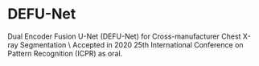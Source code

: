 # DEFU-Net 
Dual Encoder Fusion U-Net (DEFU-Net) for Cross-manufacturer Chest X-ray Segmentation \\
Accepted in 2020 25th International Conference on Pattern Recognition (ICPR) as oral.

